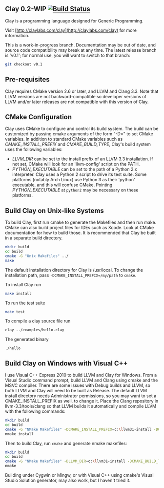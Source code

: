 Clay 0.2-WIP [![Build Status](https://travis-ci.org/mario-campos/clay.svg?branch=master)](https://travis-ci.org/mario-campos/clay)
------------

Clay is a programming language designed for Generic Programming.

Visit [http://claylabs.com/clay](http://claylabs.com/clay) for more information.

This is a work-in-progress branch. Documentation may be out of date, and
source code compatibility may break at any time. The latest release branch
is 'v0.1'; for normal use, you will want to switch to that branch:

```bash
git checkout v0.1
```

## Pre-requisites

Clay requires CMake version 2.6 or later, and LLVM and Clang 3.3. Note that
LLVM versions are not backward-compatible so developer versions of LLVM and/or
later releases are not compatible with this version of Clay.

## CMake Configuration

Clay uses CMake to configure and control its build system. The build can
be customized by passing cmake arguments of the form
"-D<variable>=<value>" to set CMake variables. In addition to standard
CMake variables such as *CMAKE_INSTALL_PREFIX* and *CMAKE_BUILD_TYPE*, Clay's
build system uses the following variables:

- *LLVM_DIR* can be set to the install prefix of an LLVM 3.3 installation.
  If not set, CMake will look for an 'llvm-config' script on the PATH.
- *PYTHON_EXECUTABLE* can be set to the path of a Python 2.x interpreter.
  Clay uses a Python 2 script to drive its test suite. Some platforms
  (notably Arch Linux) use Python 3 as their 'python' executable, and
  this will confuse CMake. Pointing *PYTHON_EXECUTABLE* at `python2` may
  be necessary on these platforms.


## Build Clay on Unix-like Systems

To build Clay, first run cmake to generate the Makefiles and then run make.
CMake can also build project files for IDEs such as Xcode. Look at CMake
documentation for how to build those. It is recommended that Clay be built
in a separate build directory.

```bash
mkdir build
cd build
cmake -G "Unix Makefiles" ../
make
```

The default installation directory for Clay is /usr/local. To change
the installation path, pass `-DCMAKE_INSTALL_PREFIX=/my/path` to `cmake`.

To install Clay run

```bash
make install
```

To run the test suite

```bash
make test
```

To compile a clay source file run

```bash
clay ../examples/hello.clay
```

The generated binary

`./hello`

## Build Clay on Windows with Visual C++

I use Visual C++ Express 2010 to build LLVM and Clay for Windows.
From a Visual Studio command prompt, build LLVM and Clang using cmake
and the MSVC compiler. There are some issues with Debug builds and
LLVM, so both LLVM and Clay will need to be built as Release. The
default LLVM install directory needs Administrator permissions, so
you may want to set a CMAKE_INSTALL_PREFIX as well. to change it.
Place the Clang repository in llvm-3.3/tools/clang so that LLVM builds
it automatically and compile LLVM with the following commands:

```bash
mkdir build
cd build
cmake -G "NMake Makefiles" -DCMAKE_INSTALL_PREFIX=c:\llvm31-install -DCMAKE_BUILD_TYPE=Release ..
nmake install
```

Then to build Clay, run `cmake` and generate nmake makefiles:

```bash
mkdir build
cd build
cmake -G "NMake Makefiles" -DLLVM_DIR=c:\llvm31-install -DCMAKE_BUILD_TYPE=Release ..
nmake
```

Building under Cygwin or Mingw, or with Visual C++ using cmake's
Visual Studio Solution generator, may also work, but I haven't tried
it.
